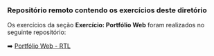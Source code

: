 ### Repositório remoto contendo os exercícios deste diretório

Os exercícios da seção **Exercício: Portfólio Web** foram realizados no seguinte repositório:

:arrow_right: [Portfólio Web - RTL](https://github.com/tiagordebarros/exercise-portfolio-web)
